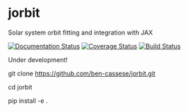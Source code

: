 # jorbit
Solar system orbit fitting and integration with JAX

[![Documentation Status](https://readthedocs.org/projects/jorbit/badge/?version=latest)](https://jorbit.readthedocs.io/en/latest/?badge=latest)
[![Coverage Status](https://coveralls.io/repos/github/ben-cassese/jorbit/badge.svg?branch=main)](https://coveralls.io/github/ben-cassese/jorbit?branch=main)
[![Build Status](https://github.com/ben-cassese/jorbit/tree/main/.github/workflows/python-package.yml/badge.svg?branch=main)](https://github.com/ben-cassese/jorbit/tree/main/.github/workflows/python-package.yml/badge.svg?branch=main)


Under development!

git clone https://github.com/ben-cassese/jorbit.git

cd jorbit

pip install -e .
